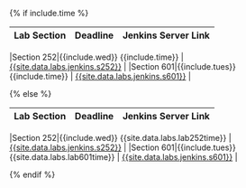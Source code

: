 {% if include.time %}

|Lab Section|Deadline|Jenkins Server Link|
|:----------|:-----------------------|:-------------------------|

|Section 252|{{include.wed}} {{include.time}} | <a href="{{site.data.labs.jenkins.s252}}">{{site.data.labs.jenkins.s252}}</a> |
|Section 601|{{include.tues}} {{include.time}} | <a href="{{site.data.labs.jenkins.s601}}">{{site.data.labs.jenkins.s601}}</a> |

<!---
|Section 201|{{include.mon}} {{include.time}} | <a href="{{site.data.labs.jenkins.s201}}">{{site.data.labs.jenkins.s201}}</a> |
|Section 202|{{include.mon}} {{include.time}} | <a href="{{site.data.labs.jenkins.s202}}">{{site.data.labs.jenkins.s202}}</a> |
|Section 203|{{include.mon}} {{include.time}} | <a href="{{site.data.labs.jenkins.s203}}">{{site.data.labs.jenkins.s203}}</a> |
|Section 211|{{include.tues}} {{include.time}} | <a href="{{site.data.labs.jenkins.s211}}">{{site.data.labs.jenkins.s211}}</a> |
|Section 212|{{include.tues}} {{include.time}} | <a href="{{site.data.labs.jenkins.s212}}">{{site.data.labs.jenkins.s212}}</a> |
|Section 213|{{include.tues}} {{include.time}} | <a href="{{site.data.labs.jenkins.s213}}">{{site.data.labs.jenkins.s213}}</a> |
|Section 222|{{include.wed}} {{include.time}} | <a href="{{site.data.labs.jenkins.s222}}">{{site.data.labs.jenkins.s222}}</a> |
|Section 223|{{include.wed}} {{include.time}} | <a href="{{site.data.labs.jenkins.s223}}">{{site.data.labs.jenkins.s223}}</a> |
--->
{% else %}

|Lab Section|Deadline|Jenkins Server Link|
|:----------|:-----------------------|:-------------------------|

|Section 252|{{include.wed}} {{site.data.labs.lab252time}} | <a href="{{site.data.labs.jenkins.s252}}">{{site.data.labs.jenkins.s252}}</a> |
|Section 601|{{include.tues}} {{site.data.labs.lab601time}} | <a href="{{site.data.labs.jenkins.s601}}">{{site.data.labs.jenkins.s601}}</a> |

<!---
|Section 201|{{include.mon}} {{site.data.labs.lab201time}} | <a href="{{site.data.labs.jenkins.s201}}">{{site.data.labs.jenkins.s201}}</a> |
|Section 202|{{include.mon}} {{site.data.labs.lab202time}} | <a href="{{site.data.labs.jenkins.s202}}">{{site.data.labs.jenkins.s202}}</a> |
|Section 203|{{include.mon}} {{site.data.labs.lab203time}} | <a href="{{site.data.labs.jenkins.s203}}">{{site.data.labs.jenkins.s203}}</a> |
|Section 211|{{include.tues}} {{site.data.labs.lab211time}} | <a href="{{site.data.labs.jenkins.s211}}">{{site.data.labs.jenkins.s211}}</a> |
|Section 212|{{include.tues}} {{site.data.labs.lab212time}} | <a href="{{site.data.labs.jenkins.s212}}">{{site.data.labs.jenkins.s212}}</a> |
|Section 213|{{include.tues}} {{site.data.labs.lab213time}} | <a href="{{site.data.labs.jenkins.s213}}">{{site.data.labs.jenkins.s213}}</a> |
|Section 222|{{include.wed}} {{site.data.labs.lab222time}} | <a href="{{site.data.labs.jenkins.s222}}">{{site.data.labs.jenkins.s222}}</a> |
|Section 223|{{include.wed}} {{site.data.labs.lab223time}} | <a href="{{site.data.labs.jenkins.s223}}">{{site.data.labs.jenkins.s223}}</a> |
--->
{% endif %}




<!--
|Section 211|{{include.tues}} {{site.data.labs.lab211time}} | <a href="{{site.data.labs.jenkins.s211}}">{{site.data.labs.jenkins.s211}}</a> |
|Section 221|{{include.wed}} {{site.data.labs.lab221time}} | <a href="{{site.data.labs.jenkins.s221}}">{{site.data.labs.jenkins.s221}}</a> |
|Section 224|{{include.wed}} {{site.data.labs.lab224time}} | <a href="{{site.data.labs.jenkins.s224}}">{{site.data.labs.jenkins.s224}}</a> |
-->
